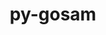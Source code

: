 ---
title: "py-gosam"
layout: cache
categories: [package, develop]
meta: {"versions": ["2.1.2"], "compilers": ["gcc@=11.4.0"], "oss": ["ubuntu22.04"], "platforms": ["linux"], "targets": ["x86_64_v3"], "stacks": ["hep", "root"], "num_specs": 1, "num_specs_by_stack": {"root": 1, "hep": 1}}
spec_details: [{"hash": "qnaj4nt2szh3znas3zkye2gjnlpmzsw3", "compiler": "gcc@=11.4.0", "versions": ["2.1.2"], "os": "ubuntu22.04", "platform": "linux", "target": "x86_64_v3", "variants": ["build_system=generic"], "stacks": ["root", "hep"], "size": "-", "tarball": "https://binaries.spack.io/develop/build_cache/linux-ubuntu22.04-x86_64_v3/gcc-11.4.0/py-gosam-2.1.2/linux-ubuntu22.04-x86_64_v3-gcc-11.4.0-py-gosam-2.1.2-qnaj4nt2szh3znas3zkye2gjnlpmzsw3.spack"}]
---